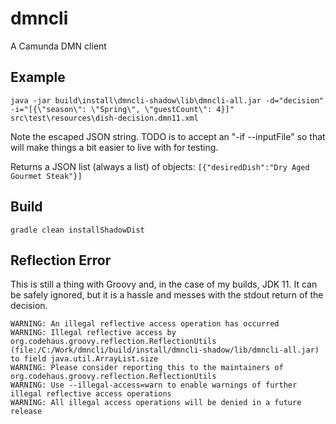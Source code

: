 # dmncli

A Camunda DMN client

## Example

    java -jar build\install\dmncli-shadow\lib\dmncli-all.jar -d="decision" -i="[{\"season\": \"Spring\", \"guestCount\": 4}]" src\test\resources\dish-decision.dmn11.xml
Note the escaped JSON string. TODO is to accept an "-if --inputFile" so that will make things a bit easier to live with for testing.

Returns a JSON list (always a list) of objects: `[{"desiredDish":"Dry Aged Gourmet Steak"}]`

## Build

    gradle clean installShadowDist

## Reflection Error

This is still a thing with Groovy and, in the case of my builds, JDK 11. It can be safely ignored, but it is a hassle and messes with the stdout return of the decision.

```
WARNING: An illegal reflective access operation has occurred
WARNING: Illegal reflective access by org.codehaus.groovy.reflection.ReflectionUtils (file:/C:/Work/dmncli/build/install/dmncli-shadow/lib/dmncli-all.jar) to field java.util.ArrayList.size
WARNING: Please consider reporting this to the maintainers of org.codehaus.groovy.reflection.ReflectionUtils
WARNING: Use --illegal-access=warn to enable warnings of further illegal reflective access operations
WARNING: All illegal access operations will be denied in a future release
```